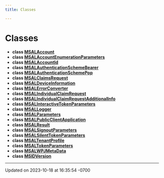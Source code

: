 ```yaml
---
title: Classes

---
```


# Classes




* **class [MSALAccount](Classes/class_m_s_a_l_account.md)** 
* **class [MSALAccountEnumerationParameters](Classes/class_m_s_a_l_account_enumeration_parameters.md)** 
* **class [MSALAccountId](Classes/class_m_s_a_l_account_id.md)** 
* **class [MSALAuthenticationSchemeBearer](Classes/class_m_s_a_l_authentication_scheme_bearer.md)** 
* **class [MSALAuthenticationSchemePop](Classes/class_m_s_a_l_authentication_scheme_pop.md)** 
* **class [MSALClaimsRequest](Classes/class_m_s_a_l_claims_request.md)** 
* **class [MSALDeviceInformation](Classes/class_m_s_a_l_device_information.md)** 
* **class [MSALErrorConverter](Classes/interface_m_s_a_l_error_converter.md)** 
* **class [MSALIndividualClaimRequest](Classes/class_m_s_a_l_individual_claim_request.md)** 
* **class [MSALIndividualClaimRequestAdditionalInfo](Classes/class_m_s_a_l_individual_claim_request_additional_info.md)** 
* **class [MSALInteractiveTokenParameters](Classes/class_m_s_a_l_interactive_token_parameters.md)** 
* **class [MSALLogger](Classes/class_m_s_a_l_logger.md)** 
* **class [MSALParameters](Classes/class_m_s_a_l_parameters.md)** 
* **class [MSALPublicClientApplication](Classes/class_m_s_a_l_public_client_application.md)** 
* **class [MSALResult](Classes/class_m_s_a_l_result.md)** 
* **class [MSALSignoutParameters](Classes/class_m_s_a_l_signout_parameters.md)** 
* **class [MSALSilentTokenParameters](Classes/class_m_s_a_l_silent_token_parameters.md)** 
* **class [MSALTenantProfile](Classes/class_m_s_a_l_tenant_profile.md)** 
* **class [MSALTokenParameters](Classes/class_m_s_a_l_token_parameters.md)** 
* **class [MSALWPJMetaData](Classes/class_m_s_a_l_w_p_j_meta_data.md)** 
* **class [MSIDVersion](Classes/class_m_s_i_d_version.md)** 



-------------------------------

Updated on 2023-10-18 at 16:35:54 -0700
